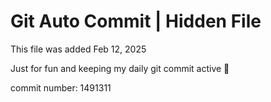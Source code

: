 # Git Auto Commit | Hidden File

This file was added Feb 12, 2025

Just for fun and keeping my daily git commit active 🤪

commit number: 1491311
